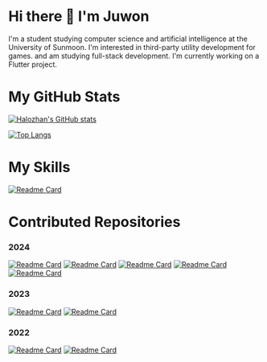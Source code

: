 # Hi there 👋 I'm Juwon
I'm a student studying computer science and artificial intelligence at the University of Sunmoon. I'm interested in third-party utility development for games.
and am studying full-stack development. I'm currently working on a Flutter project.

# My GitHub Stats
[![Halozhan's GitHub stats](https://github-readme-stats.vercel.app/api?username=Halozhan&icon_color=79FF97&show_icons=true&theme=dracula&show=reviews,discussions_started,discussions_answered,prs_merged,prs_merged_percentage)](https://github.com/anuraghazra/github-readme-stats)

[![Top Langs](https://github-readme-stats.vercel.app/api/top-langs/?username=Halozhan&layout=compact&theme=dracula)]()

# My Skills
[![Readme Card](https://github-readme-stats.vercel.app/api/pin/?username=Halozhan&repo=BaekjoonHub&theme=dracula)](https://github.com/Halozhan/BaekjoonHub)

# Contributed Repositories
### 2024
[![Readme Card](https://github-readme-stats.vercel.app/api/pin/?username=AISWProject&repo=your_ear_fits&theme=dracula)](https://github.com/AISWProject/your_ear_fits)
[![Readme Card](https://github-readme-stats.vercel.app/api/pin/?username=AISWProject&repo=danawa-crawler-python&theme=dracula)](https://github.com/AISWProject/danawa-crawler-python)
[![Readme Card](https://github-readme-stats.vercel.app/api/pin/?username=Halozhan&repo=calabiyau_dns_fixer&theme=dracula)](https://github.com/Halozhan/calabiyau_dns_fixer)
[![Readme Card](https://github-readme-stats.vercel.app/api/pin/?username=Halozhan&repo=StreamDeckOsuReplayLoader&theme=dracula)](https://github.com/Halozhan/StreamDeckOsuReplayLoader)
[![Readme Card](https://github-readme-stats.vercel.app/api/pin/?username=Arrangement-of-Jinn-Dolsoe&repo=teamProject_frontend&theme=dracula)](https://github.com/Arrangement-of-Jinn-Dolsoe/teamProject_frontend)

### 2023
[![Readme Card](https://github-readme-stats.vercel.app/api/pin/?username=Halozhan&repo=BlueJ-Greenfoot&theme=dracula)](https://github.com/Halozhan/BlueJ-Greenfoot)
[![Readme Card](https://github-readme-stats.vercel.app/api/pin/?username=Sungmo-OSS-Project&repo=txt_game_prototype&theme=dracula)](https://github.com/Sungmo-OSS-Project/txt_game_prototype)

### 2022
[![Readme Card](https://github-readme-stats.vercel.app/api/pin/?username=Halozhan&repo=UmamusumeKR-Resemara&theme=dracula)](https://github.com/Halozhan/UmamusumeKR-Resemara)
[![Readme Card](https://github-readme-stats.vercel.app/api/pin/?username=Halozhan&repo=osu-local-scores-rebuilder&theme=dracula)](https://github.com/Halozhan/osu-local-scores-rebuilder)